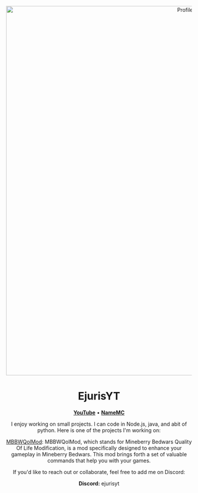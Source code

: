 <p align="center">
  <a href="https://github.com/ejurisyy">
    <img src="https://cdn.discordapp.com/attachments/1156198052185509888/1156545406847680552/Untitled.jpg?ex=65155c58&is=65140ad8&hm=6cb2dae829581ac34edf9949abad1a319c058f16bcfee83010d780cc08b18cde" alt="Profile Image" width="1000" height="1000">
  </a>
</p>

<h1 align="center">EjurisYT</h1>

<p align="center">
  <strong><a href="https://youtube.com/EjurisYT">YouTube</a></strong> •
  <strong><a href="https://namemc.com/profile/de22f9a76f71466480e7673a4e4066e0">NameMC</a></strong>
</p>

<p align="center">I enjoy working on small projects. I can code in Node.js, java, and abit of python. Here is one of the projects I'm working on:</p>

<p align="center">
  <a href="https://github.com/EjurisYY/MBBWQolMod">MBBWQolMod</a>: MBBWQolMod, which stands for Mineberry Bedwars Quality Of Life Modification, is a mod specifically designed to enhance your gameplay in Mineberry Bedwars. This mod brings forth a set of valuable commands that help you with your games.
</p>

<p align="center">If you'd like to reach out or collaborate, feel free to add me on Discord:</p>

<p align="center">
  <strong>Discord:</strong> ejurisyt
</p>
